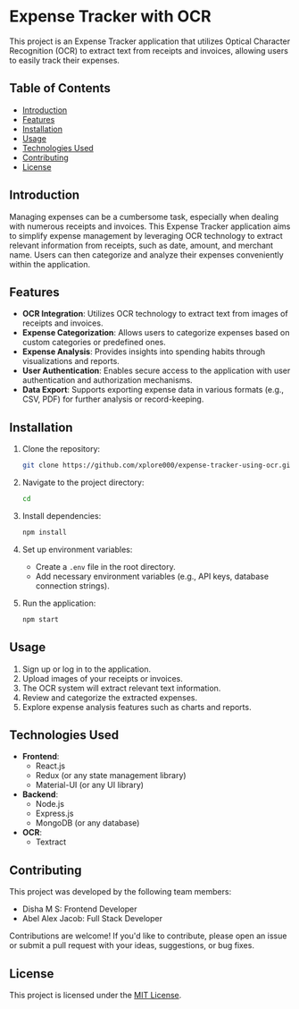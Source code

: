 # Expense Tracker with OCR

This project is an Expense Tracker application that utilizes Optical Character Recognition (OCR) to extract text from receipts and invoices, allowing users to easily track their expenses.

## Table of Contents

- [Introduction](#introduction)
- [Features](#features)
- [Installation](#installation)
- [Usage](#usage)
- [Technologies Used](#technologies-used)
- [Contributing](#contributing)
- [License](#license)

## Introduction

Managing expenses can be a cumbersome task, especially when dealing with numerous receipts and invoices. This Expense Tracker application aims to simplify expense management by leveraging OCR technology to extract relevant information from receipts, such as date, amount, and merchant name. Users can then categorize and analyze their expenses conveniently within the application.

## Features

- **OCR Integration**: Utilizes OCR technology to extract text from images of receipts and invoices.
- **Expense Categorization**: Allows users to categorize expenses based on custom categories or predefined ones.
- **Expense Analysis**: Provides insights into spending habits through visualizations and reports.
- **User Authentication**: Enables secure access to the application with user authentication and authorization mechanisms.
- **Data Export**: Supports exporting expense data in various formats (e.g., CSV, PDF) for further analysis or record-keeping.

## Installation

1. Clone the repository:

    ```bash
    git clone https://github.com/xplore000/expense-tracker-using-ocr.git
    ```

2. Navigate to the project directory:

    ```bash
    cd 
    ```

3. Install dependencies:

    ```bash
    npm install
    ```

4. Set up environment variables:

    - Create a `.env` file in the root directory.
    - Add necessary environment variables (e.g., API keys, database connection strings).

5. Run the application:

    ```bash
    npm start
    ```

## Usage

1. Sign up or log in to the application.
2. Upload images of your receipts or invoices.
3. The OCR system will extract relevant text information.
4. Review and categorize the extracted expenses.
5. Explore expense analysis features such as charts and reports.

## Technologies Used

- **Frontend**:
  - React.js
  - Redux (or any state management library)
  - Material-UI (or any UI library)
- **Backend**:
  - Node.js
  - Express.js
  - MongoDB (or any database)
- **OCR**:
  - Textract

## Contributing

This project was developed by the following team members:
- Disha M S: Frontend Developer
- Abel Alex Jacob: Full Stack Developer

Contributions are welcome! If you'd like to contribute, please open an issue or submit a pull request with your ideas, suggestions, or bug fixes.

## License

This project is licensed under the [MIT License](LICENSE).
